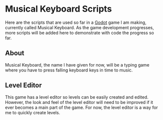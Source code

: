 # Musical Keyboard Scripts

Here are the scripts that are used so far in a [Godot](https://docs.godotengine.org/en/stable/getting_started/introduction/introduction_to_godot.html) game I am making, currently called Musical Keyboard. As the game development progresses, more scripts will be added here to demonstrate with code the progress so far.

## About
Musical Keyboard, the name I have given for now, will be a typing game where you have to press falling keyboard keys in time to music.

## Level Editor
This game has a level editor so levels can be easily created and edited. However, the look and feel of the level editor will need to be improved if it ever becomes a main part of the game. For now, the level editor is a way for me to quickly create levels.
